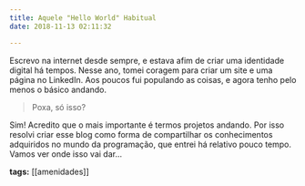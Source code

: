 ```yaml
---
title: Aquele "Hello World" Habitual
date: 2018-11-13 02:11:32

---
```


Escrevo na internet desde sempre, e estava afim de criar uma identidade digital há tempos. Nesse ano, tomei coragem para criar um site e uma página no LinkedIn. Aos poucos fui populando as coisas, e agora tenho pelo menos o básico andando.

> Poxa, só isso?

Sim! Acredito que o mais importante é termos projetos andando. Por isso resolvi criar esse blog como forma de compartilhar os conhecimentos adquiridos no mundo da programação, que entrei há relativo pouco tempo. Vamos ver onde isso vai dar…

<b>tags:</b> [[amenidades]] 